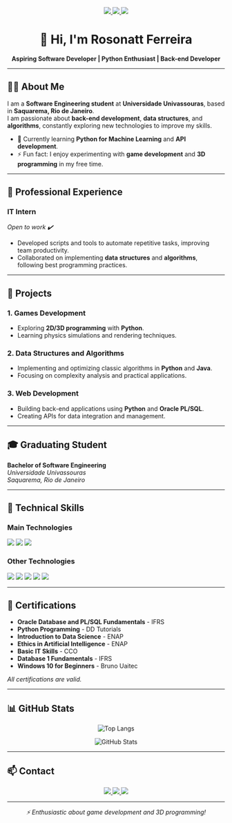 
<div align="center">

<a href="https://linkedin.com/in/rosonatt-ferreira-1b6a371b0" target="_blank">
<img src="https://img.shields.io/badge/LinkedIn-0077B5?style=for-the-badge&logo=linkedin&logoColor=white"/>
</a>
<a href="https://www.instagram.com/roh2tyf/" target="_blank">
<img src="https://img.shields.io/badge/Instagram-E4405F?style=for-the-badge&logo=instagram&logoColor=white"/>
</a>
<a href="mailto:h2oroso@gmail.com">
<img src="https://img.shields.io/badge/Gmail-D14836?style=for-the-badge&logo=gmail&logoColor=white"/>
</a>

# 👋 Hi, I'm **Rosonatt Ferreira**

**Aspiring Software Developer | Python Enthusiast | Back-end Developer**

</div>

---

## 👨‍💻 About Me
I am a **Software Engineering student** at **Universidade Univassouras**, based in **Saquarema, Rio de Janeiro**.  
I am passionate about **back-end development**, **data structures**, and **algorithms**, constantly exploring new technologies to improve my skills.

- 🌱 Currently learning **Python for Machine Learning** and **API development**.  
- ⚡ Fun fact: I enjoy experimenting with **game development** and **3D programming** in my free time.

---

## 💼 Professional Experience
### **IT Intern**  
_Open to work ✔️_  

- Developed scripts and tools to automate repetitive tasks, improving team productivity.  
- Collaborated on implementing **data structures** and **algorithms**, following best programming practices.  

---

## 🌱 Projects

### **1. Games Development**  
- Exploring **2D/3D programming** with **Python**.  
- Learning physics simulations and rendering techniques.

### **2. Data Structures and Algorithms**  
- Implementing and optimizing classic algorithms in **Python** and **Java**.  
- Focusing on complexity analysis and practical applications.

### **3. Web Development**  
- Building back-end applications using **Python** and **Oracle PL/SQL**.  
- Creating APIs for data integration and management.  

---

## 🎓 Graduating Student
**Bachelor of Software Engineering**  
*Universidade Univassouras*  
_Saquarema, Rio de Janeiro_  

---

## 🚀 Technical Skills

### **Main Technologies**
<div>
<img src="https://img.shields.io/badge/Python-3776AB?style=for-the-badge&logo=python&logoColor=white"/>
<img src="https://img.shields.io/badge/Oracle-F80000?style=for-the-badge&logo=oracle&logoColor=white"/>
<img src="https://img.shields.io/badge/PL%2FSQL-00599C?style=for-the-badge&logo=sql&logoColor=white"/>
</div>

### **Other Technologies**
<div>
<img src="https://img.shields.io/badge/HTML5-E34F26?style=for-the-badge&logo=html5&logoColor=white"/>
<img src="https://img.shields.io/badge/CSS3-1572B6?style=for-the-badge&logo=css3&logoColor=white"/>
<img src="https://img.shields.io/badge/JavaScript-323330?style=for-the-badge&logo=javascript&logoColor=F7DF1E"/>
<img src="https://img.shields.io/badge/Java-007396?style=for-the-badge&logo=java&logoColor=white"/>
<img src="https://img.shields.io/badge/GitHub-181717?style=for-the-badge&logo=github&logoColor=white"/>
</div>

---

## 📜 Certifications
- **Oracle Database and PL/SQL Fundamentals** - IFRS  
- **Python Programming** - DD Tutorials  
- **Introduction to Data Science** - ENAP  
- **Ethics in Artificial Intelligence** - ENAP  
- **Basic IT Skills** - CCO
- **Database 1 Fundamentals** - IFRS
- **Windows 10 for Beginners** - Bruno Uaitec

_All certifications are valid._

---

## 📊 GitHub Stats
<div align="center">

![Top Langs](https://github-readme-stats.vercel.app/api/top-langs/?username=Rosonatt&layout=compact&theme=dark&langs_count=10&hide=jupyter%20notebook)

![GitHub Stats](https://github-readme-stats.vercel.app/api?username=Rosonatt&show_icons=true&theme=dark&include_all_commits=true&count_private=true)

</div>

---

## 📫 Contact
<div align="center">

<a href="https://linkedin.com/in/rosonatt-ferreira-1b6a371b0" target="_blank">
<img src="https://img.shields.io/badge/LinkedIn-0077B5?style=for-the-badge&logo=linkedin&logoColor=white"/>
</a>

<a href="mailto:h2oroso@gmail.com">
<img src="https://img.shields.io/badge/Gmail-D14836?style=for-the-badge&logo=gmail&logoColor=white"/>
</a>

<a href="https://www.instagram.com/roh2tyf/" target="_blank">
<img src="https://img.shields.io/badge/Instagram-E4405F?style=for-the-badge&logo=instagram&logoColor=white"/>
</a>

</div>

---

<div align="center">

*⚡ Enthusiastic about game development and 3D programming!*  

</div>


